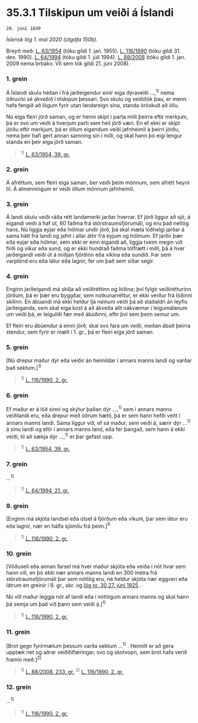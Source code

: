# 35.3.1 Tilskipun um veiði á Íslandi

`20. júní 1849`

_Íslensk lög 1. maí 2020 (útgáfa 150b)._

Breytt með:
[L. 63/1954](https://althingi.is/altext/stjtnr.html#1954063) (tóku gildi 1. jan. 1955).
[L. 116/1990](https://althingi.is/altext/stjt/1990.116.html) (tóku gildi 31. des. 1990).
[L. 64/1994](https://althingi.is/altext/stjt/1994.064.html) (tóku gildi 1. júlí 1994).
[L. 88/2008](https://althingi.is/altext/stjt/2008.088.html) (tóku gildi 1. jan. 2009 nema brbákv. VII sem tók gildi 21. júní 2008).

### 1. grein

Á Íslandi skulu héðan í frá jarðeigendur einir eiga dýraveiði …,<sup>1)</sup> nema öðruvísi sé ákveðið í tilskipun þessari. Svo skulu og veiðiítök þau, er menn hafa fengið að lögum fyrir utan landareign sína, standa óröskuð að öllu.

Nú eiga fleiri jörð saman, og er henni skipt í parta milli þeirra eftir merkjum, þá er svo um veiði á hverjum parti sem heil jörð væri. En ef ekki er skipt jörðu eftir merkjum, þá er öllum eigendum veiði jafnheimil á þeirri jörðu, nema þeir hafi gert annan samning sín í milli, og skal hann þó eigi lengur standa en þeir eiga jörð saman.

> <sup>1)</sup> [L. 63/1954, 39. gr.](https://althingi.is/altext/stjtnr.html#1954063?g39)

### 2. grein

Á afréttum, sem fleiri eiga saman, ber veiði þeim mönnum, sem afrétt heyrir til. Á almenningum er veiði öllum mönnum jafnheimil.

### 3. grein

Á landi skulu veiði ráða rétt landamerki jarðar hverrar. Ef jörð liggur að sjó, á eigandi veiði á haf út, 60 faðma frá stórstraumsfjörumáli, og eru það netlög hans. Nú liggja eyjar eða hólmar undir jörð, þá skal mæla lóðhelgi jarðar á sama hátt frá landi og jafnt í allar áttir frá eyjum og hólmum. Ef jarðir þær eða eyjar eða hólmar, sem ekki er einn eigandi að, liggja tveim megin við firði og víkur eða sund, og er ekki hundrað faðma tólfrætt í milli, þá á hver jarðeigandi veiði út á miðjan fjörðinn eða víkina eða sundið. Þar sem varplönd eru eða látur eða lagnir, fer um það sem síðar segir.

### 4. grein

Enginn jarðeigandi má skilja að veiðiréttinn og lóðina; því fylgir veiðirétturinn jörðum, þá er þær eru byggðar, sem notkunarréttur, er ekki verður frá lóðinni skilinn. En ábúandi má ekki heldur ljá neinum veiði þá að staðaldri án leyfis jarðeiganda, sem skal eiga kost á að ákveða allt nákvæmar í leigumálanum um veiði þá, er leiguliði fær með ábúðinni, eftir því sem þeim semur um.

Ef fleiri eru ábúendur á einni jörð, skal svo fara um veiði, meðan ábúð þeirra stendur, sem fyrir er mælt í 1. gr., þá er fleiri eiga jörð saman.

### 5. grein

[Nú drepur maður dýr eða veiðir án heimildar í annars manns landi og varðar það sektum.]<sup>1)</sup> 

> <sup>1)</sup> [L. 116/1990, 2. gr.](https://althingi.is/altext/stjt/1990.116.html)

### 6. grein

Ef maður er á lóð sinni og skýtur þaðan dýr …,<sup>1)</sup> sem í annars manns veiðilandi eru, eða drepur með öðrum hætti, þá er sem hann hefði veitt í annars manns landi. Sama liggur við, ef sá maður, sem veiði á, særir dýr …<sup>1)</sup> á sínu landi og eltir í annars manns land, eða fer þangað, sem hann á ekki veiði, til að sækja dýr …,<sup>1)</sup> er þar gefast upp.

> <sup>1)</sup> [L. 63/1954, 39. gr.](https://althingi.is/altext/stjtnr.html#1954063?g39)

### 7. grein

…<sup>1)</sup> 

> <sup>1)</sup> [L. 64/1994, 21. gr.](https://althingi.is/altext/stjt/1994.064.html#G21)

### 9. grein

[Enginn má skjóta landsel eða útsel á fjörðum eða víkum, þar sem látur eru eða lagnir, nær en hálfa sjómílu frá þeim.]<sup>1)</sup> 

> <sup>1)</sup> [L. 116/1990, 2. gr.](https://althingi.is/altext/stjt/1990.116.html)

### 10. grein

[Vöðuseli eða annan farsel má hver maður skjóta eða veiða í nót hvar sem hann vill, en þó ekki nær annars manns landi en 300 metra frá stórstraumsfjörumáli þar sem nótlög eru, né heldur skjóta nær eggveri eða látrum en greinir í 9. gr., sbr. og [lög nr. 30 27. júní 1925](1925030.md) .

Nú vill maður leggja nót af landi eða í nótlögum annars manns og skal hann þá semja um það við þann sem veiði á.]<sup>1)</sup> 

> <sup>1)</sup> [L. 116/1990, 2. gr.](https://althingi.is/altext/stjt/1990.116.html)

### 11. grein

[Brot gegn fyrirmælum þessum varða sektum …<sup>1)</sup> . Heimilt er að gera upptæk net og aðrar veiðitilfæringar, svo og skotvopn, sem brot hafa verið framin með.]<sup>2)</sup> 

> <sup>1)</sup> [L. 88/2008, 233. gr.](https://althingi.is/altext/stjt/2008.088.html#G233) <sup>2)</sup> [L. 116/1990, 2. gr.](https://althingi.is/altext/stjt/1990.116.html)

### 12. grein

…<sup>1)</sup> 

> <sup>1)</sup> [L. 116/1990, 2. gr.](https://althingi.is/altext/stjt/1990.116.html)

